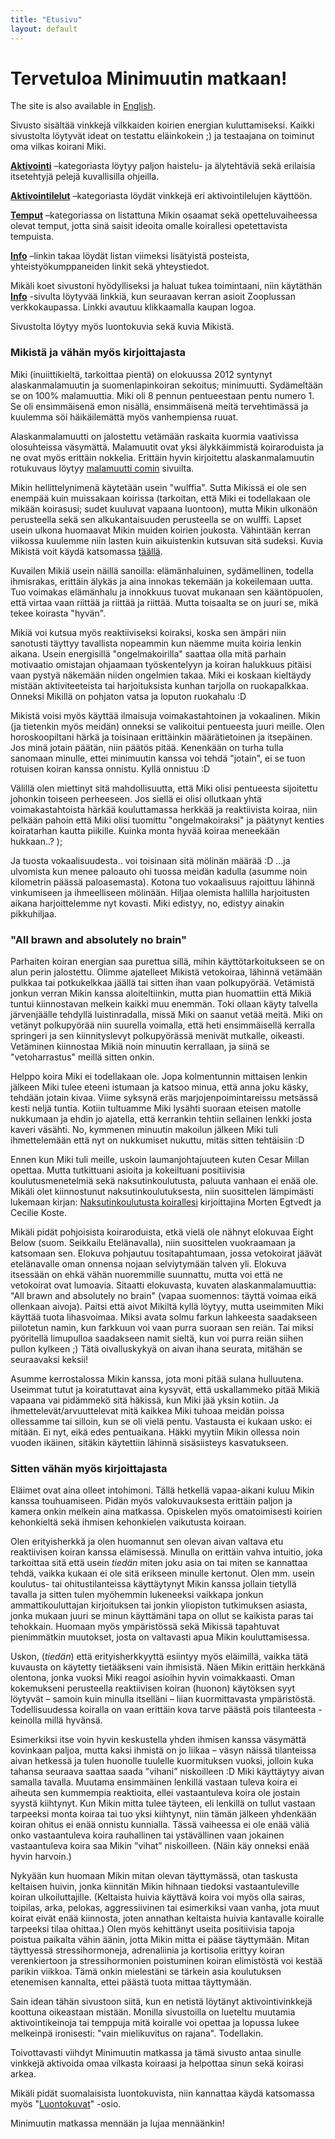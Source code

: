 ```yaml
---
title: "Etusivu"
layout: default
---
```


# Tervetuloa Minimuutin matkaan!

The site is also available in [English](http://minimuutti.com/en/).

Sivusto sisältää vinkkejä vilkkaiden koirien energian kuluttamiseksi. Kaikki sivustolta löytyvät ideat on testattu eläinkokein ;) ja testaajana on toiminut oma vilkas koirani Miki.

[**Aktivointi**](http://minimuutti.com/aktivointi/) –kategoriasta löytyy paljon haistelu- ja älytehtäviä sekä erilaisia itsetehtyjä pelejä kuvallisilla ohjeilla.

[**Aktivointilelut**](http://minimuutti.com/aktivointilelut/) –kategoriasta löydät vinkkejä eri aktivointilelujen käyttöön.

[**Temput**](http://minimuutti.com/temput/) –kategoriassa on listattuna Mikin osaamat sekä opetteluvaiheessa olevat temput, jotta sinä saisit ideoita omalle koirallesi opetettavista tempuista.

[**Info**](http://minimuutti.com/info/) –linkin takaa löydät listan viimeksi lisätyistä posteista, yhteistyökumppaneiden linkit sekä yhteystiedot.

Mikäli koet sivustoni hyödylliseksi ja haluat tukea toimintaani, niin käytäthän **[Info](http://minimuutti.com/info/)** -sivulta löytyvää linkkiä, kun seuraavan kerran asioit Zooplussan verkkokaupassa. Linkki avautuu klikkaamalla kaupan logoa.

Sivustolta löytyy myös luontokuvia sekä kuvia Mikistä.


### Mikistä ja vähän myös kirjoittajasta

Miki (inuiittikieltä, tarkoittaa pientä) on elokuussa 2012 syntynyt alaskanmalamuutin ja suomenlapinkoiran sekoitus; minimuutti. Sydämeltään se on 100% malamuuttia. Miki oli 8 pennun pentueestaan pentu numero 1. Se oli ensimmäisenä emon nisällä, ensimmäisenä meitä tervehtimässä ja kuulemma söi häikäilemättä myös vanhempiensa ruuat.

Alaskanmalamuutti on jalostettu vetämään raskaita kuormia vaativissa olosuhteissa väsymättä. Malamuutit ovat yksi älykkäimmistä koiraroduista ja ne ovat myös erittäin nokkelia. Erittäin hyvin kirjoitettu alaskanmalamuutin rotukuvaus löytyy [malamuutti comin](http://malamuutti.com/index5.php?page=rotu) sivuilta.

Mikin hellittelynimenä käytetään usein "wulffia". Sutta Mikissä ei ole sen enempää kuin muissakaan koirissa (tarkoitan, että Miki ei todellakaan ole mikään koirasusi; sudet kuuluvat vapaana luontoon), mutta Mikin ulkonäön perusteella sekä sen alkukantaisuuden perusteella se on wulffi. Lapset usein ulkona huomaavat Mikin muiden koirien joukosta. Vähintään kerran viikossa kuulemme niin lasten kuin aikuistenkin kutsuvan sitä sudeksi. Kuvia Mikistä voit käydä katsomassa [täällä](/kuvia-mikista/).

Kuvailen Mikiä usein näillä sanoilla: elämänhaluinen, sydämellinen, todella ihmisrakas, erittäin älykäs ja aina innokas tekemään ja kokeilemaan uutta. Tuo voimakas elämänhalu ja innokkuus tuovat mukanaan sen kääntöpuolen, että virtaa vaan riittää ja riittää ja riittää. Mutta toisaalta se on juuri se, mikä tekee koirasta "hyvän".

Mikiä voi kutsua myös reaktiiviseksi koiraksi, koska sen ämpäri niin sanotusti täyttyy tavallista nopeammin kun näemme muita koiria lenkin aikana. Usein energisillä "ongelmakoirilla" saattaa olla mitä parhain motivaatio omistajan ohjaamaan työskentelyyn ja  koiran halukkuus pitäisi vaan pystyä näkemään niiden ongelmien takaa. Miki ei koskaan kieltäydy mistään aktiviteeteista tai harjoituksista kunhan tarjolla on ruokapalkkaa. Onneksi Mikillä on pohjaton vatsa ja loputon ruokahalu :D

Mikistä voisi myös käyttää ilmaisuja voimakastahtoinen ja vokaalinen. Mikin (ja tietenkin myös meidän) onneksi se valikoitui pentueesta juuri meille. Olen horoskoopiltani härkä ja toisinaan erittäinkin määrätietoinen ja itsepäinen. Jos minä jotain päätän, niin päätös pitää. Kenenkään on turha tulla sanomaan minulle, ettei minimuutin kanssa voi tehdä "jotain", ei se tuon rotuisen koiran kanssa onnistu. Kyllä onnistuu :D

Välillä olen miettinyt sitä mahdollisuutta, että Miki olisi pentueesta sijoitettu johonkin toiseen perheeseen. Jos siellä ei olisi ollutkaan yhtä voimakastahtoista härkää kouluttamassa herkkää ja reaktiivista koiraa, niin pelkään pahoin että Miki olisi tuomittu "ongelmakoiraksi" ja päätynyt kenties koiratarhan kautta piikille. Kuinka monta hyvää koiraa meneekään hukkaan..?  );

Ja tuosta vokaalisuudesta.. voi toisinaan sitä mölinän määrää :D …ja ulvomista kun menee paloauto ohi tuossa meidän kadulla (asumme noin kilometrin päässä paloasemasta). Kotona tuo vokaalisuus rajoittuu lähinnä vinkumiseen ja ihmeelliseen mölinään. Hiljaa olemista hallilla harjoitusten aikana harjoittelemme nyt kovasti. Miki edistyy, no, edistyy ainakin pikkuhiljaa.

### "All brawn and absolutely no brain"

Parhaiten koiran energian saa purettua sillä, mihin käyttötarkoitukseen se on alun perin jalostettu. Olimme ajatelleet Mikistä vetokoiraa, lähinnä vetämään pulkkaa tai potkukelkkaa jäällä tai sitten ihan vaan polkupyörää. Vetämistä jonkun verran Mikin kanssa aloiteltiinkin, mutta pian huomattiin että Mikiä tuntui kiinnostavan melkein kaikki muu enemmän. Toki ollaan käyty talvella järvenjäälle tehdyllä luistinradalla, missä Miki on saanut vetää meitä. Miki on vetänyt polkupyörää niin suurella voimalla, että heti ensimmäisellä kerralla springeri ja sen kiinnityslevyt polkupyörässä menivät mutkalle, oikeasti. Vetäminen kiinnostaa Mikiä noin minuutin kerrallaan, ja siinä se "vetoharrastus" meillä sitten onkin.

Helppo koira Miki ei todellakaan ole. Jopa kolmentunnin mittaisen lenkin jälkeen Miki tulee eteeni istumaan ja katsoo minua, että anna joku käsky, tehdään jotain kivaa. Viime syksynä eräs marjojenpoimintareissu metsässä kesti neljä tuntia. Kotiin tultuamme Miki lysähti suoraan eteisen matolle nukkumaan ja ehdin jo ajatella, että kerrankin tehtiin sellainen lenkki josta kaveri väsähti. No, kymmenen minuutin makoilun jälkeen Miki tuli ihmettelemään että nyt on nukkumiset nukuttu, mitäs sitten tehtäisiin :D 

Ennen kun Miki tuli meille, uskoin laumanjohtajuuteen kuten Cesar Millan opettaa. Mutta tutkittuani asioita ja kokeiltuani positiivisia koulutusmenetelmiä sekä naksutinkoulutusta, paluuta vanhaan ei enää ole. Mikäli olet kiinnostunut naksutinkoulutuksesta, niin suosittelen lämpimästi lukemaan kirjan: [Naksutinkoulutusta koirallesi](http://www.canis.fi/tuotteet.html?id=0/3) kirjoittajina Morten Egtvedt ja Cecilie Koste.

Mikäli pidät pohjoisista koiraroduista, etkä vielä ole nähnyt elokuvaa Eight Below (suom. Seikkailu Etelänavalla), niin suosittelen vuokraamaan ja katsomaan sen. Elokuva pohjautuu tositapahtumaan, jossa vetokoirat jäävät etelänavalle oman onnensa nojaan selviytymään talven yli. Elokuva itsessään on ehkä vähän nuoremmille suunnattu, mutta voi että ne vetokoirat ovat lumoavia. Sitaatti elokuvasta, kuvaten alaskanmalamuuttia: "All brawn and absolutely no brain" (vapaa suomennos: täyttä voimaa eikä ollenkaan aivoja). Paitsi että aivot Mikiltä kyllä löytyy, mutta useimmiten Miki käyttää tuota lihasvoimaa. Miksi avata solmu farkun lahkeesta saadakseen piilotetun namin, kun farkkuun voi vaan purra suoraan sen reiän. Tai miksi pyöritellä limupulloa saadakseen namit sieltä, kun voi purra reiän siihen pullon kylkeen ;) Tätä oivalluskykyä on aivan ihana seurata, mitähän se seuraavaksi keksii!

Asumme kerrostalossa Mikin kanssa, jota moni pitää sulana hulluutena. Useimmat tutut ja koiratuttavat aina kysyvät, että uskallammeko pitää Mikiä vapaana vai pidämmekö sitä häkissä, kun Miki jää yksin kotiin. Ja ihmettelevät/arvuuttelevat mitä kaikkea Miki tuhoaa meidän poissa ollessamme tai silloin, kun se oli vielä pentu. Vastausta ei kukaan usko: ei mitään. Ei nyt, eikä edes pentuaikana. Häkki myytiin Mikin ollessa noin vuoden ikäinen, sitäkin käytettiin lähinnä sisäsiisteys kasvatukseen.

### Sitten vähän myös kirjoittajasta

Eläimet ovat aina olleet intohimoni. Tällä hetkellä vapaa-aikani kuluu Mikin kanssa touhuamiseen. Pidän myös valokuvauksesta erittäin paljon ja kamera onkin melkein aina matkassa. Opiskelen myös omatoimisesti koirien kehonkieltä sekä ihmisen kehonkielen vaikutusta koiraan.

Olen erityisherkkä ja olen huomannut sen olevan aivan valtava etu reaktiivisen koiran kanssa elämisessä. Minulla on erittäin vahva intuitio, joka tarkoittaa sitä että usein *tiedän* miten joku asia on tai miten se kannattaa tehdä, vaikka kukaan ei ole sitä erikseen minulle kertonut. Olen mm. usein koulutus- tai ohitustilanteissa käyttäytynyt Mikin kanssa jollain tietyllä tavalla ja sitten tulen myöhemmin lukeneeksi vaikkapa jonkun ammattikouluttajan kirjoituksen tai jonkin yliopiston tutkimuksen asiasta, jonka mukaan juuri se minun käyttämäni tapa on ollut se kaikista paras tai tehokkain. Huomaan myös ympäristössä sekä Mikissä tapahtuvat pienimmätkin muutokset, josta on valtavasti apua Mikin kouluttamisessa.

Uskon, (*tiedän*) että erityisherkkyyttä esiintyy myös eläimillä, vaikka tätä kuvausta on käytetty tietääkseni vain ihmisistä. Näen Mikin erittäin herkkänä olentona, jonka vuoksi Miki reagoi asioihin hyvin voimakkaasti. Oman kokemukseni perusteella reaktiivisen koiran (huonon) käytöksen syyt löytyvät – samoin kuin minulla itselläni – liian kuormittavasta ympäristöstä. Todellisuudessa koiralla on vaan erittäin kova tarve päästä pois tilanteesta - keinolla millä hyvänsä.

Esimerkiksi itse voin hyvin keskustella yhden ihmisen kanssa väsymättä kovinkaan paljoa, mutta kaksi ihmistä on jo liikaa – väsyn näissä tilanteissa aivan hetkessä ja tulen huonolle tuulelle kuormituksen vuoksi, jolloin kuka tahansa seuraava saattaa saada ”vihani” niskoilleen :D  Miki käyttäytyy aivan samalla tavalla. Muutama ensimmäinen lenkillä vastaan tuleva koira ei aiheuta sen kummempia reaktioita, ellei vastaantuleva koira ole jostain syystä kiihtynyt. Kun Mikin mitta tulee täyteen, eli lenkillä on tullut vastaan tarpeeksi monta koiraa tai tuo yksi kiihtynyt, niin tämän jälkeen yhdenkään koiran ohitus ei enää onnistu kunnialla. Tässä vaiheessa ei ole enää väliä onko vastaantuleva koira rauhallinen tai ystävällinen vaan jokainen vastaantuleva koira saa Mikin ”vihat” niskoilleen. (Näin käy onneksi enää hyvin harvoin.)

Nykyään kun huomaan Mikin mitan olevan täyttymässä, otan taskusta keltaisen huivin, jonka kiinnitän Mikin hihnaan tiedoksi vastaantuleville koiran ulkoiluttajille. (Keltaista huivia käyttävä koira voi myös olla sairas, toipilas, arka, pelokas, aggressiivinen tai esimerkiksi vaan vanha, jota muut koirat eivät enää kiinnosta, joten annathan keltaista huivia kantavalle koiralle tarpeeksi tilaa ohittaa.) Olen myös kehittänyt useita positiivisia tapoja poistua paikalta vähin äänin, jotta Mikin mitta ei pääse täyttymään. Mitan täyttyessä stressihormoneja, adrenaliinia ja kortisolia erittyy koiran verenkiertoon ja stressihormonien poistuminen koiran elimistöstä voi kestää parikin viikkoa. Tämä onkin mielestäni se tärkein asia koulutuksen etenemisen kannalta, ettei päästä tuota mittaa täyttymään.

Sain idean tähän sivustoon siitä, kun en netistä löytänyt aktivointivinkkejä koottuna oikeastaan mistään. Monilla sivustoilla on lueteltu muutamia aktivointikeinoja tai temppuja mitä koiralle voi opettaa ja lopussa lukee melkeinpä ironisesti: "vain mielikuvitus on rajana". Todellakin.

Toivottavasti viihdyt Minimuutin matkassa ja tämä sivusto antaa sinulle vinkkejä aktivoida omaa vilkasta koiraasi ja helpottaa sinun sekä koirasi arkea.

Mikäli pidät suomalaisista luontokuvista, niin kannattaa käydä katsomassa myös "[Luontokuvat](/luontokuvat/)" -osio.

Minimuutin matkassa mennään ja lujaa mennäänkin!
